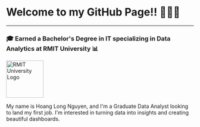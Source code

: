 # Welcome to my GitHub Page!! 👋👋👋

---

### 🎓 Earned a Bachelor's Degree in IT specializing in Data Analytics at RMIT University 📊

<img src="https://www.google.com/url?sa=i&url=https%3A%2F%2F1000logos.net%2Frmit-logo%2F&psig=AOvVaw0VJ-xeEBh8hn0DYaicumwc&ust=1758326024281000&source=images&cd=vfe&opi=89978449&ved=0CBUQjRxqFwoTCOD55YfB448DFQAAAAAdAAAAABAE" alt="RMIT University Logo" width="100"/>

My name is Hoang Long Nguyen, and I'm a Graduate Data Analyst looking to land my first job. I'm interested in turning data into insights and creating beautiful dashboards.
